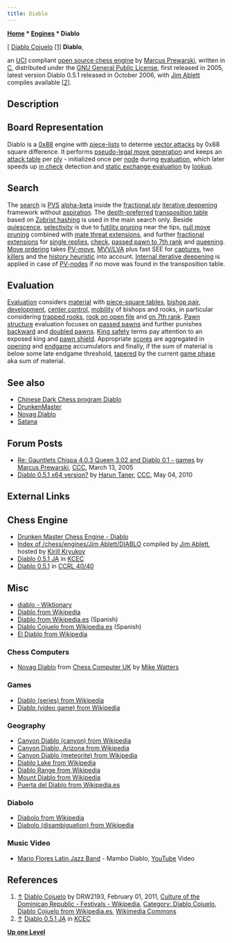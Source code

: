 ```yaml
---
title: Diablo
---
```

**[Home](Home "Home") * [Engines](Engines "Engines") * Diablo**

\[ [Diablo Cojuelo](https://en.wikipedia.org/wiki/Dominican_Carnival_%28Dominican_Republic%29#Characters) <a id="cite-note-1" href="#cite-ref-1">[1]</a>
**Diablo**,

an [UCI](UCI "UCI") compliant [open source chess engine](Category:Open_Source "Category:Open Source") by [Marcus Prewarski](Marcus_Prewarski "Marcus Prewarski"), written in [C](C "C"),
distributed under the [GNU General Public License](Free_Software_Foundation#GPL "Free Software Foundation"), first released in 2005, latest version Diablo 0.5.1 released in October 2006, with [Jim Ablett](Jim_Ablett "Jim Ablett") compiles available <a id="cite-note-2" href="#cite-ref-2">[2]</a>.

## Description

## Board Representation

Diablo is a [0x88](0x88 "0x88") engine with [piece-lists](Piece-Lists "Piece-Lists") to determe [vector attacks](Vector_Attacks "Vector Attacks") by 0x88 square difference.
It performs [pseudo-legal move generation](Move_Generation#PseudoLegal "Move Generation") and keeps an [attack table](Attack_and_Defend_Maps "Attack and Defend Maps") per [ply](Ply "Ply") - initialized once per [node](Node "Node") during [evaluation](Evaluation "Evaluation"), which later speeds up [in check](Check "Check") detection and [static exchange evaluation](Static_Exchange_Evaluation "Static Exchange Evaluation") by [lookup](Attack_and_Defend_Maps#EDsLookup "Attack and Defend Maps").

## Search

The [search](Search "Search") is [PVS](Principal_Variation_Search "Principal Variation Search") [alpha-beta](Alpha-Beta "Alpha-Beta") inside the [fractional ply](Depth#FractionalPlies "Depth") [iterative deepening](Iterative_Deepening "Iterative Deepening") framework without [aspiration](Aspiration_Windows "Aspiration Windows").
The [depth-preferred](Transposition_Table#ReplacementStrategies "Transposition Table") [transposition table](Transposition_Table "Transposition Table") based on [Zobrist hashing](Zobrist_Hashing "Zobrist Hashing") is used in the main search only. Beside [quiescence](Quiescence_Search "Quiescence Search"), [selectivity](Selectivity "Selectivity") is due to [futility pruning](Futility_Pruning "Futility Pruning") near the tips, [null move pruning](Null_Move_Pruning "Null Move Pruning") combined with [mate threat extensions](Mate_Threat_Extensions "Mate Threat Extensions"), and further [fractional extensions](Extensions#FractionalExtensions "Extensions") for [single replies](One_Reply_Extensions "One Reply Extensions"), [check](Check_Extensions "Check Extensions"), [passed pawn to 7th rank](Passed_Pawn_Extensions "Passed Pawn Extensions") and [queening](Promotions "Promotions"). [Move ordering](Move_Ordering "Move Ordering") takes [PV-move](PV-Move "PV-Move"), [MVV/LVA](MVV-LVA "MVV-LVA") plus fast SEE for [captures](Captures "Captures"), two [killers](Killer_Move "Killer Move") and the [history heuristic](History_Heuristic "History Heuristic") into account. [Internal iterative deepening](Internal_Iterative_Deepening "Internal Iterative Deepening") is applied in case of [PV-nodes](Node_Types#pv-node "Node Types") if no move was found in the transposition table.

## Evaluation

[Evaluation](Evaluation "Evaluation") considers [material](Material "Material") with [piece-square tables](Piece-Square_Tables "Piece-Square Tables"), [bishop pair](Bishop_Pair "Bishop Pair"), [development](Development "Development"), [center control](Center_Control "Center Control"), [mobility](Mobility "Mobility") of bishops and rooks, in particular considering [trapped rooks](Trapped_Pieces "Trapped Pieces"), [rook on open file](Rook_on_Open_File "Rook on Open File") and [on 7th rank](index.php?title=Rook_On_Seventh&action=edit&redlink=1 "Rook On Seventh (page does not exist)"). [Pawn structure](Pawn_Structure "Pawn Structure") evaluation focuses on [passed pawns](Passed_Pawn "Passed Pawn") and further punishes [backward](Backward_Pawn "Backward Pawn") and [doubled pawns](Doubled_Pawn "Doubled Pawn").
[King safety](King_Safety "King Safety") terms pay attention to an exposed king and [pawn shield](King_Safety#PawnShield "King Safety"). Appropriate [scores](Score "Score") are aggregated in [opening](Opening "Opening") and [endgame](Endgame "Endgame") accumulators and finally, if the sum of material is below some late endgame threshold, [tapered](Tapered_Eval "Tapered Eval") by the current [game phase](Game_Phases "Game Phases") aka sum of material.

## See also

- [Chinese Dark Chess program Diablo](Chinese_Dark_Chess "Chinese Dark Chess")
- [DrunkenMaster](DrunkenMaster "DrunkenMaster")
- [Novag Diablo](index.php?title=Novag_Diablo&action=edit&redlink=1 "Novag Diablo (page does not exist)")
- [Satana](Satana "Satana")

## Forum Posts

- [Re: Gauntlets Chispa 4.0.3 Queen 3.02 and Diablo 0.1 - games](https://www.stmintz.com/ccc/index.php?id=417516) by [Marcus Prewarski](Marcus_Prewarski "Marcus Prewarski"), [CCC](CCC "CCC"), March 13, 2005
- [Diablo 0.5.1 x64 version?](http://www.talkchess.com/forum/viewtopic.php?t=34138) by [Harun Taner](Harun_Taner "Harun Taner"), [CCC](CCC "CCC"), May 04, 2010

## External Links

## Chess Engine

- [Drunken Master Chess Engine - Diablo](http://www.geocities.ws/prewarski/)
- [Index of /chess/engines/Jim Ablett/DIABLO](http://kirr.homeunix.org/chess/engines/Jim%20Ablett/DIABLO/) compiled by [Jim Ablett](Jim_Ablett "Jim Ablett"), hosted by [Kirill Kryukov](Kirill_Kryukov "Kirill Kryukov")
- [Diablo 0.5.1 JA](http://kirill-kryukov.com/chess/kcec/cgi/engine_details.cgi?print=Details&each_game=1&eng=Diablo%200.5.1%20JA) in [KCEC](KCEC "KCEC")
- [Diablo 0.5.1](http://www.computerchess.org.uk/ccrl/4040/cgi/engine_details.cgi?print=Details&eng=Diablo%200.5.1) in [CCRL 40/40](CCRL "CCRL")

## Misc

- [diablo - Wiktionary](https://en.wiktionary.org/wiki/diablo)
- [Diablo from Wikipedia](https://en.wikipedia.org/wiki/Diablo)
- [Diablo from Wikipedia.es](https://es.wikipedia.org/wiki/Diablo) (Spanish)
- [Diablo Cojuelo from Wikipedia.es](https://es.wikipedia.org/wiki/Diablo_Cojuelo) (Spanish)
- [El Diablo from Wikipedia](https://en.wikipedia.org/wiki/El_Diablo)

### Chess Computers

- [Novag Diablo](http://www.chesscomputeruk.com/html/novag_diablo.html) from [Chess Computer UK](http://www.chesscomputeruk.com/index.html) by [Mike Watters](Mike_Watters "Mike Watters")

### Games

- [Diablo (series) from Wikipedia](https://en.wikipedia.org/wiki/Diablo_%28series%29)
- [Diablo (video game) from Wikipedia](https://en.wikipedia.org/wiki/Diablo_%28video_game%29)

### Geography

- [Canyon Diablo (canyon) from Wikipedia](https://en.wikipedia.org/wiki/Canyon_Diablo_%28canyon%29)
- [Canyon Diablo, Arizona from Wikipedia](https://en.wikipedia.org/wiki/Canyon_Diablo,_Arizona)
- [Canyon Diablo (meteorite) from Wikipedia](https://en.wikipedia.org/wiki/Canyon_Diablo_%28meteorite%29)
- [Diablo Lake from Wikipedia](https://en.wikipedia.org/wiki/Diablo_Lake)
- [Diablo Range from Wikipedia](https://en.wikipedia.org/wiki/Diablo_Range)
- [Mount Diablo from Wikipedia](https://en.wikipedia.org/wiki/Mount_Diablo)
- [Puerta del Diablo from Wikipedia.es](http://es.wikipedia.org/wiki/Puerta_del_Diablo)

### Diabolo

- [Diabolo from Wikipedia](https://en.wikipedia.org/wiki/Diabolo)
- [Diabolo (disambiguation) from Wikipedia](https://en.wikipedia.org/wiki/Diabolo_%28disambiguation%29)

### Music Video

- [Mario Flores Latin Jazz Band](http://mariofloreslatinmusic.com/aboutus.html) - Mambo Diablo, [YouTube](https://en.wikipedia.org/wiki/YouTube) Video

## References

1. <a id="cite-ref-1" href="#cite-note-1">↑</a> [Diablo Cojuelo](https://commons.wikimedia.org/wiki/File:Cojuelo03.JPG) by DRW2193, February 01, 2011, [Culture of the Dominican Republic - Festivals - Wikipedia](https://en.wikipedia.org/wiki/Culture_of_the_Dominican_Republic#Festivals), [Category: Diablo Cojuelo](http://commons.wikimedia.org/wiki/Category:Diablo_Cojuelo), [Diablo Cojuelo from Wikipedia.es](https://es.wikipedia.org/wiki/Diablo_Cojuelo), [Wikimedia Commons](https://en.wikipedia.org/wiki/Wikimedia_Commons)
1. <a id="cite-ref-2" href="#cite-note-2">↑</a> [Diablo 0.5.1 JA](http://kirill-kryukov.com/chess/kcec/cgi/engine_details.cgi?print=Details&each_game=1&eng=Diablo%200.5.1%20JA) in [KCEC](KCEC "KCEC")

**[Up one Level](Engines "Engines")**

